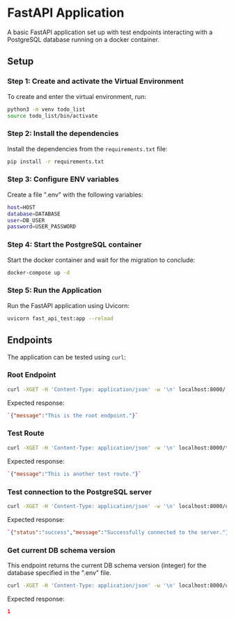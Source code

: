 
# FastAPI Application

A basic FastAPI application set up with test endpoints interacting with a PostgreSQL database running on a docker container. 

## Setup

### Step 1: Create and activate the Virtual Environment

To create and enter the virtual environment, run:

```bash
python3 -m venv todo_list
source todo_list/bin/activate 
```
### Step 2: Install the dependencies

Install the dependencies from the `requirements.txt` file:

```bash
pip install -r requirements.txt 
```
### Step 3: Configure ENV variables

Create a file ".env" with the following variables:

```bash
host=HOST  
database=DATABASE  
user=DB_USER  
password=USER_PASSWORD  
```

### Step 4: Start the PostgreSQL container

Start the docker container and wait for the migration to conclude:

```bash
docker-compose up -d
```
### Step 5: Run the Application

Run the FastAPI application using Uvicorn:

```bash
uvicorn fast_api_test:app --reload
```

## Endpoints

The application can be tested using `curl`:

### Root Endpoint

```bash
curl -XGET -H 'Content-Type: application/json' -w '\n' localhost:8000/ 
```
Expected response:

```json
`{"message":"This is the root endpoint."}` 
```
### Test Route


```bash
curl -XGET -H 'Content-Type: application/json' -w '\n' localhost:8000/test 
```

Expected response:

```json
`{"message":"This is another test route."}` 
```
### Test connection to the PostgreSQL server


```bash
curl -XGET -H 'Content-Type: application/json' -w '\n' localhost:8000/db_test_connection 
```

Expected response:

```json
`{"status":"success","message":"Successfully connected to the server."}` 
```
### Get current DB schema version
This endpoint returns the current DB schema version (integer) for the database specified in the ".env" file.

```bash
curl -XGET -H 'Content-Type: application/json' -w '\n' localhost:8000/db_schema_version 
```

Expected response:

```json
1
```